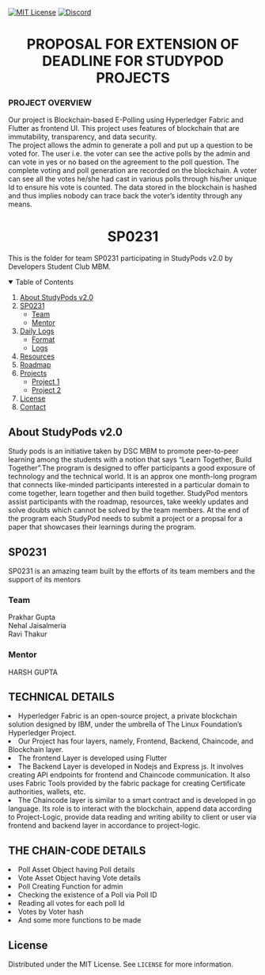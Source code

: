 <!-- PROJECT SHIELDS -->
[![MIT License][license-shield]][license-url]
[![Discord][discord-shield]][discord-url]

<h1 align="center"> PROPOSAL FOR EXTENSION OF DEADLINE FOR STUDYPOD PROJECTS </h1>
<h3>PROJECT OVERVIEW</h3>
Our project is Blockchain-based E-Polling using Hyperledger Fabric and Flutter as frontend UI. This project uses features of blockchain that are immutability, transparency, and data security. <br>
The project allows the admin to generate a poll and put up a question to be voted for. The user i.e. the voter can see the active polls by the admin and can vote in yes or no based on the agreement to the poll question. The complete voting and poll generation are recorded on the blockchain. A voter can see all the votes he/she had cast in various polls through his/her unique Id to ensure his vote is counted. The data stored in the blockchain is hashed and thus implies nobody can trace back the voter’s identity through any means. 

<h1 align="center"> SP0231 </h1>

This is the folder for team SP0231 participating in StudyPods v2.0 by Developers Student Club MBM.

<details open="open">
  <summary>Table of Contents</summary>
  <ol>
    <li>
      <a href="#about-studypods-v2.0">About StudyPods v2.0</a>
    </li>
    <li>
      <a href="#sp0201">SP0231</a>
      <ul>
        <li><a href="#team">Team</a></li>
        <li><a href="#mentor">Mentor</a></li>
      </ul>
    </li>
    <li>
      <a href="#daily-logs">Daily Logs</a>
      <ul>
        <li><a href="#format">Format</a></li>
        <li><a href="#logs">Logs</a></li>
      </ul>
    </li>
    <li><a href="#resources">Resources</a></li>
    <li><a href="#roadmap">Roadmap</a></li>
    <li>
      <a href="#project">Projects</a>
      <ul>
      <!--
        <li><a href="#overview">Overview</a></li>
        <li>
          <a href="#getting-started">Getting Started</a>
          <ul>
            <li><a href="#prerequisites">Prerequisites</a></li>
            <li><a href="#installation">Installation</a></li>
          </ul>  
        </li>
      -->
      <li><a href="#project-1">Project 1</a></li>
      <li><a href="#project-2">Project 2</a></li>
      </ul>
    </li>
    <li><a href="#license">License</a></li>
    <li><a href="#contact">Contact</a></li>
  </ol>
</details>

## About StudyPods v2.0

Study pods is an initiative taken by DSC MBM to promote peer-to-peer learning among the students with a notion that says “Learn Together, Build Together”.The program is designed to offer participants a good exposure of technology and the technical world. It is an approx one month-long program that connects like-minded participants interested in a particular domain to come together, learn together and then build together. StudyPod mentors assist participants with the roadmap, resources, take weekly updates and solve doubts which cannot be solved by the team members. At the end of the program each StudyPod needs to submit a project or a propsal for a paper that showcases their learnings during the program.

## SP0231

SP0231 is an amazing team built by the efforts of its team members and the support of its mentors

### Team

Prakhar Gupta<br>
Nehal Jaisalmeria<br>
Ravi Thakur<br>


### Mentor

 HARSH GUPTA

## TECHNICAL DETAILS
<li>Hyperledger Fabric is an open-source project, a private blockchain solution designed by IBM, under the umbrella of The Linux Foundation’s Hyperledger Project.</li>
<li>Our Project has four layers, namely, Frontend, Backend, Chaincode, and Blockchain layer.</li>
<li>The frontend Layer is developed using Flutter</li>
<li>The Backend Layer is developed in Nodejs and Express js. It involves creating API endpoints for frontend and Chaincode communication. It also uses Fabric Tools provided by the fabric package for creating Certificate authorities, wallets, etc.</li>
<li>The Chaincode layer is similar to a smart contract and is developed in go language. Its role is to interact with the blockchain, append data according to Project-Logic, provide data reading and writing ability to client or user via frontend and backend layer in accordance to project-logic. </li>

## THE CHAIN-CODE DETAILS
<li>Poll Asset Object having Poll details</li>
<li>Vote Asset Object having Vote details</li>
<li>Poll Creating Function for admin</li>
<li>Checking the existence of a Poll via Poll ID</li>
<li>Reading all votes for each poll Id</li>
<li>Votes by Voter hash</li>
<li>And some more functions to be made</li>


## License

Distributed under the MIT License. See `LICENSE` for more information.


<!-- MARKDOWN LINKS & IMAGES -->
[license-shield]: https://img.shields.io/github/license/dscmbm/StudyPods-v2.0?style=for-the-badge
[license-url]: https://github.com/dscmbm/StudyPods-v2.0/blob/main/LICENSE
[discord-shield]: https://img.shields.io/discord/864499877723504640?style=for-the-badge
[discord-url]: https://discord.gg/fe9s82cE56
